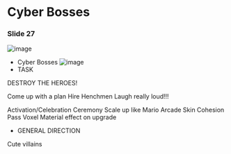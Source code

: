 # Cyber Bosses



### Slide 27

![image](https://lh7-rt.googleusercontent.com/slidesz/AGV_vUdTi4PjRTVKjKqP6vjUvGT-PFE3NTnL3HAA1WF_y8-ZTQPEnCS_RzItPiI7CnhyaLBFv0-ilj79EeczzK_3vc24Uq8yylmriQPfrTF8EYk3AIvKgTHxqU1tcoKSoCA1VujMDIndkg=s2048?key=SjUse99o8xCmA1E3Rz1wYw)
- Cyber Bosses
![image](https://lh7-rt.googleusercontent.com/slidesz/AGV_vUcLDV2-j-C5WFgA0PdVEk3DKyXG-G7NEdVfZnAh58NuLyfd-ZLJQh6luwp-SKslclaVCL5DIPQM4wHAv6pClnY1rQL_33x0RgYM0GYqONKnP0V27XbxPeBr7qbkJEY-McHBWRnIB4s=s2048?key=SjUse99o8xCmA1E3Rz1wYw)
- TASK

DESTROY THE HEROES!

Come up with a plan
Hire Henchmen 
Laugh really loud!!!

Activation/Celebration
Ceremony
Scale up like Mario
Arcade Skin Cohesion Pass
Voxel Material effect on upgrade
- GENERAL DIRECTION

Cute villains